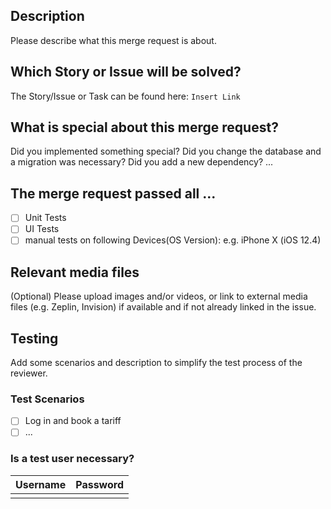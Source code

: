 ## Description
Please describe what this merge request is about.

## Which Story or Issue will be solved?
The Story/Issue or Task can be found here: `Insert Link`

## What is special about this merge request?
Did you implemented something special? Did you change the database and a migration was necessary? Did you add a new dependency? ...

## The merge request passed all ...
- [ ] Unit Tests
- [ ] UI Tests
- [ ] manual tests on following Devices(OS Version): e.g. iPhone X (iOS 12.4)

## Relevant media files  
(Optional) Please upload images and/or videos, or link to external media files (e.g. Zeplin, Invision) if available and if not already linked in the issue.

## Testing
Add some scenarios and description to simplify the test process of the reviewer.

### Test Scenarios
- [ ] Log in and book a tariff
- [ ] ...

### Is a test user necessary?
| Username      | Password |
| ------------- |:--------:|
|               |          |
